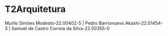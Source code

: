 # T2Arquitetura
Murilo Simões Modesto-22.00402-5 |
Pedro Barrionuevo Akashi-22.01454-3 |
Samuel de Castro Correia da Silva-22.00355-0
